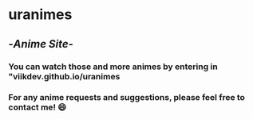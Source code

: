 # uranimes
## -_Anime Site_-

### You can watch those and more animes by entering in "viikdev.github.io/uranimes

### For any anime requests and suggestions, please feel free to contact me! :smile:
